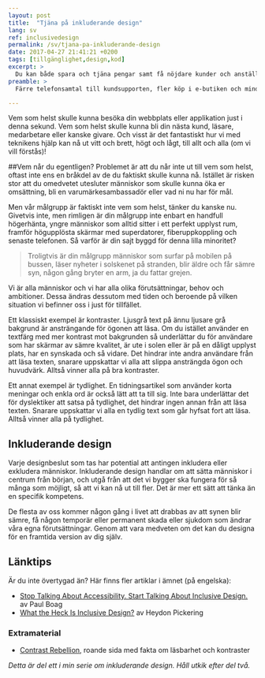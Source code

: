 ```yaml
---
layout: post
title:  "Tjäna på inkluderande design"
lang: sv
ref: inclusivedesign
permalink: /sv/tjana-pa-inkluderande-design
date: 2017-04-27 21:41:21 +0200
tags: [tillgänglighet,design,kod]
excerpt: >
  Du kan både spara och tjäna pengar samt få nöjdare kunder och anställda om du arbetar med inkluderande design.
preamble: >
  Färre telefonsamtal till kundsupporten, fler köp i e-butiken och mindre tidskrävande internutbildningar är några av fördelarna med att bygga inkluderande webbplatser och applikationer. Kort och gott: du kan både spara och tjäna pengar samt få nöjdare kunder och anställda. Vem vill inte ha det?

---
```

Vem som helst skulle kunna besöka din webbplats eller applikation just i denna sekund. Vem som helst skulle kunna bli din nästa kund, läsare, medarbetare eller kanske givare. Och visst är det fantastiskt hur vi med teknikens hjälp kan nå ut vitt och brett, högt och lågt, till allt och alla (om vi vill förstås)!

##Vem når du egentligen?
Problemet är att du når inte ut till vem som helst, oftast inte ens en bråkdel av de du faktiskt skulle kunna nå. Istället är risken stor att du omedvetet utesluter människor som skulle kunna öka er omsättning, bli en varumärkesambassadör eller vad ni nu har för mål.

Men vår målgrupp är faktiskt inte vem som helst, tänker du kanske nu. Givetvis inte, men rimligen är din målgrupp inte enbart en handfull högerhänta, yngre människor som alltid sitter i ett perfekt upplyst rum, framför högupplösta skärmar med superdatorer, fiberuppkoppling och senaste telefonen. Så varför är din sajt byggd för denna lilla minoritet?

> Troligtvis är din målgrupp människor som surfar på mobilen på bussen, läser nyheter i solskenet på stranden, blir äldre och får sämre syn, någon gång bryter en arm, ja du fattar grejen. 

Vi är alla människor och vi har alla olika förutsättningar, behov och ambitioner. Dessa ändras dessutom med tiden och beroende på vilken situation vi befinner oss i just för tillfället.

Ett klassiskt exempel är kontraster. Ljusgrå text på ännu ljusare grå bakgrund är ansträngande för ögonen att läsa. Om du istället använder en textfärg med mer kontrast mot bakgrunden så underlättar du för användare som har skärmar av sämre kvalitet, är ute i solen eller är på en dåligt upplyst plats, har en synskada och så vidare. Det hindrar inte andra användare från att läsa texten, snarare uppskattar vi alla att slippa ansträngda ögon och huvudvärk. Alltså vinner alla på bra kontraster.

Ett annat exempel är tydlighet. En tidningsartikel som använder korta meningar och enkla ord är också lätt att ta till sig. Inte bara underlättar det för dyslektiker att satsa på tydlighet, det hindrar ingen annan från att läsa texten. Snarare uppskattar vi alla en tydlig text som går hyfsat fort att läsa. Alltså vinner alla på tydlighet.

## Inkluderande design
Varje designbeslut som tas har potential att antingen inkludera eller exkludera människor. Inkluderande design handlar om att sätta människor i centrum från början, och utgå från att det vi bygger ska fungera för så många som möjligt, så att vi kan nå ut till fler. Det är mer ett sätt att tänka än en specifik kompetens.

De flesta av oss kommer någon gång i livet att drabbas av att synen blir sämre, få någon temporär eller permanent skada eller sjukdom som ändrar våra egna förutsättningar. Genom att vara medveten om det kan du designa för en framtida version av dig själv.


## Länktips
Är du inte övertygad än? Här finns fler artiklar i ämnet (på engelska):
* [Stop Talking About Accessibility. Start Talking About Inclusive Design.](https://envato.com/blog/stop-talking-accessibility-start-talking-inclusive-design/) av Paul Boag
* [What the Heck Is Inclusive Design?](https://24ways.org/2016/what-the-heck-is-inclusive-design/) av Heydon Pickering

### Extramaterial
* [Contrast Rebellion](http://contrastrebellion.com/), roande sida med fakta om läsbarhet och kontraster

*Detta är del ett i min serie om inkluderande design. Håll utkik efter del två.*